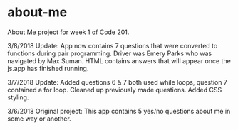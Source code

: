 # about-me
About Me project for week 1 of Code 201.

3/8/2018 Update:
App now contains 7 questions that were converted to functions during pair programming. Driver was Emery Parks who was navigated by Max Suman. HTML contains answers that will appear once the js.app has finished running. 

3/7/2018 Update:
Added questions 6 & 7 both used while loops, question 7 contained a for loop. Cleaned up previously made questions. Added CSS styling. 

3/6/2018 Original project:
This app contains 5 yes/no questions about me in some way 
or another. 

